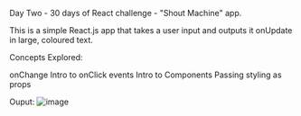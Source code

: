 Day Two - 30 days of React challenge - "Shout Machine" app.

This is a simple React.js app that takes a user input and outputs it onUpdate in large, coloured text.

Concepts Explored:

onChange
Intro to onClick events
Intro to Components
Passing styling as props

Ouput:
![image](https://user-images.githubusercontent.com/81528176/233620955-5ddb4586-4225-4ff3-87fb-3ba4a9bcdd60.png)
